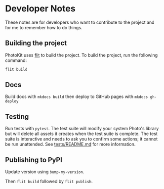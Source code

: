 # Developer Notes

These notes are for developers who want to contribute to the project and for me to remember how to do things.

## Building the project

PhotoKit uses [flit](https://flit.readthedocs.io/en/latest/) to build the project. To build the project, run the following command:

```bash
flit build
```

## Docs

Build docs with `mkdocs build` then deploy to GitHub pages with `mkdocs gh-deploy`

## Testing

Run tests with `pytest`.  The test suite will modify your system Photo's library but will delete all assets it creates when the test suite is complete. The test suite is interactive and needs to ask you to confirm some actions; it cannot be run unattended. See [tests/README.md](tests/README.md) for more information.

## Publishing to PyPI

Update version using `bump-my-version`.

Then `flit build` followed by `flit publish`.
